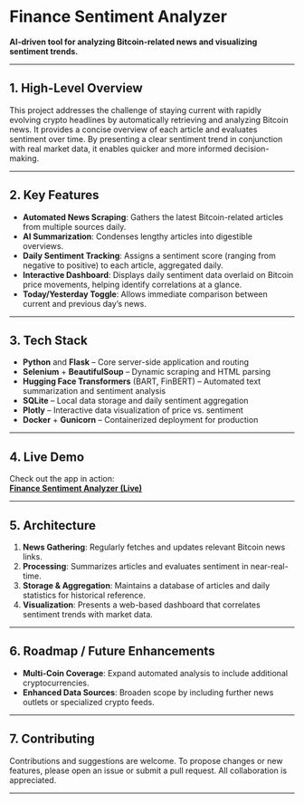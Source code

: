 # Finance Sentiment Analyzer
**AI-driven tool for analyzing Bitcoin-related news and visualizing sentiment trends.**

---

## 1. High-Level Overview

This project addresses the challenge of staying current with rapidly evolving crypto headlines by automatically retrieving and analyzing Bitcoin news. It provides a concise overview of each article and evaluates sentiment over time. By presenting a clear sentiment trend in conjunction with real market data, it enables quicker and more informed decision-making.

---

## 2. Key Features

- **Automated News Scraping**: Gathers the latest Bitcoin-related articles from multiple sources daily.  
- **AI Summarization**: Condenses lengthy articles into digestible overviews.  
- **Daily Sentiment Tracking**: Assigns a sentiment score (ranging from negative to positive) to each article, aggregated daily.  
- **Interactive Dashboard**: Displays daily sentiment data overlaid on Bitcoin price movements, helping identify correlations at a glance.  
- **Today/Yesterday Toggle**: Allows immediate comparison between current and previous day’s news.

---

## 3. Tech Stack

- **Python** and **Flask** – Core server-side application and routing  
- **Selenium** + **BeautifulSoup** – Dynamic scraping and HTML parsing  
- **Hugging Face Transformers** (BART, FinBERT) – Automated text summarization and sentiment analysis  
- **SQLite** – Local data storage and daily sentiment aggregation  
- **Plotly** – Interactive data visualization of price vs. sentiment  
- **Docker** + **Gunicorn** – Containerized deployment for production  

---

## 4. Live Demo

Check out the app in action:  
[**Finance Sentiment Analyzer (Live)**](https://finance-sentiment-analyzer.up.railway.app/)

---

## 5. Architecture

1. **News Gathering**: Regularly fetches and updates relevant Bitcoin news links.  
2. **Processing**: Summarizes articles and evaluates sentiment in near-real-time.  
3. **Storage & Aggregation**: Maintains a database of articles and daily statistics for historical reference.  
4. **Visualization**: Presents a web-based dashboard that correlates sentiment trends with market data.

---

## 6. Roadmap / Future Enhancements

- **Multi-Coin Coverage**: Expand automated analysis to include additional cryptocurrencies.    
- **Enhanced Data Sources**: Broaden scope by including further news outlets or specialized crypto feeds.

---

## 7. Contributing

Contributions and suggestions are welcome. To propose changes or new features, please open an issue or submit a pull request. All collaboration is appreciated.

---
